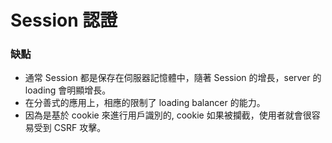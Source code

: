 # Session 認證

### 缺點

* 通常 Session 都是保存在伺服器記憶體中，隨著 Session 的增長，server 的 loading 會明顯增長。
* 在分善式的應用上，相應的限制了 loading balancer 的能力。
* 因為是基於 cookie 來進行用戶識別的, cookie 如果被攔截，使用者就會很容易受到 CSRF 攻擊。
